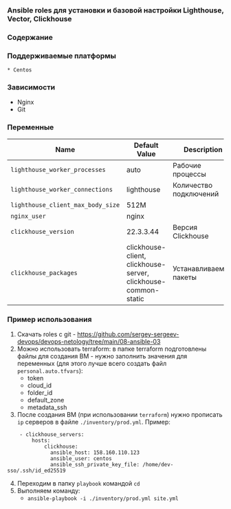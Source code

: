 ### Ansible roles для установки и базовой настройки Lighthouse, Vector, Clickhouse

### Содержание

### Поддерживаемые платформы
```
* Centos
```

### Зависимости

* Nginx
* Git

### Переменные

| Name                              | Default Value                                                  | Description            |
|-----------------------------------|----------------------------------------------------------------|------------------------|
| `lighthouse_worker_processes`     | auto                                                           | Рабочие процессы       |
| `lighthouse_worker_connections`   | lighthouse                                                     | Количество подключений |
| `lighthouse_client_max_body_size` | 512M                                                           |                        |
| `nginx_user`                      | nginx                                                          |                        | 
| `clickhouse_version`              | 22.3.3.44                                                      | Версия Clickhouse      |
| `clickhouse_packages`             | clickhouse-client, clickhouse-server, clickhouse-common-static | Устанавливаемые пакеты |

### Пример использования

1. Скачать roles с git - https://github.com/sergey-sergeev-devops/devops-netology/tree/main/08-ansible-03
2. Можно использовать terraform: в папке terraform подготовлены файлы для создания ВМ - нужно заполнить значения для переменных (для этого лучше всего создать файл `personal.auto.tfvars`): 
    - token
    - cloud_id
    - folder_id
    - default_zone
    - metadata_ssh
3. После создания ВМ (при использовании `terraform`) нужно прописать `ip` серверов в файле `./inventory/prod.yml`. Пример:
```
    - clickhouse_servers:
        hosts:
            clickhouse:
              ansible_host: 158.160.110.123
              ansible_user: centos
              ansible_ssh_private_key_file: /home/dev-sso/.ssh/id_ed25519
```
4. Переходим в папку `playbook` командой `cd`
5. Выполняем команду: 
    - `ansible-playbook -i ./inventory/prod.yml site.yml`